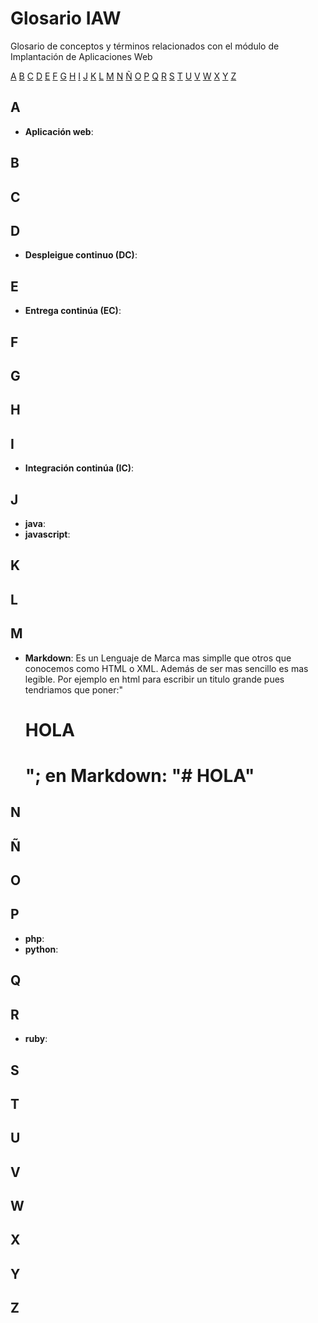 # Glosario IAW

Glosario de conceptos y términos relacionados con el módulo de Implantación de Aplicaciones Web

[A](#a) [B](#b) [C](#c) [D](#d) [E](#e) [F](#f) [G](#g) [H](#h) [I](#i) [J](#j) [K](#k) [L](#l) [M](#m) [N](#n) [Ñ](#ñ) [O](#o) [P](#p) [Q](#q) [R](#r) [S](#s) [T](#t) [U](#u) [V](#v) [W](#w) [X](#x) [Y](#y) [Z](#z)

## A

* **Aplicación web**:

## B
## C
## D

* **Despleigue continuo (DC)**:

## E

* **Entrega continúa (EC)**:

## F
## G
## H
## I

* **Integración continúa (IC)**:

## J

* **java**:
* **javascript**:

## K
## L
## M
* **Markdown**: Es un Lenguaje de Marca mas simplle que otros que conocemos como  HTML o XML. Además de ser mas sencillo es mas legible. Por ejemplo en html para escribir un titulo grande pues tendriamos que poner:"<h1>HOLA<h1>"; en Markdown: "# HOLA"  

## N
## Ñ
## O
## P

* **php**:
* **python**:

## Q
## R

* **ruby**:

## S
## T
## U
## V
## W
## X
## Y
## Z
